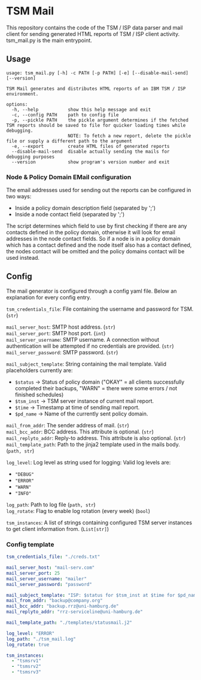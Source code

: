# TSM Mail

This repository contains the code of the TSM / ISP data parser and mail client for sending generated HTML
reports of TSM / ISP client activity.
tsm_mail.py is the main entrypoint.

## Usage

```
usage: tsm_mail.py [-h] -c PATH [-p PATH] [-e] [--disable-mail-send] [--version]

TSM Mail generates and distributes HTML reports of an IBM TSM / ISP environment.

options:
  -h, --help           show this help message and exit
  -c, --config PATH    path to config file
  -p, --pickle PATH    the pickle argument determines if the fetched TSM reports should be saved to file for quicker loading times while debugging.
                       NOTE: To fetch a new report, delete the pickle file or supply a different path to the argument
  -e, --export         create HTML files of generated reports
  --disable-mail-send  disable actually sending the mails for debugging purposes
  --version            show program's version number and exit
```

### Node & Policy Domain EMail configuration
The email addresses used for sending out the reports can be configured in two ways:
* Inside a policy domain description field (separated by ';')
* Inside a node contact field (separated by ';')

The script determines which field to use by first checking if there are any contacts defined in the policy domain,
otherwise it will look for email addresses in the node contact fields.
So if a node is in a policy domain which has a contact defined and the node itself also has a contact defined,
the nodes contact will be omitted and the policy domains contact will be used instead.

## Config 

The mail generator is configured through a config yaml file.
Below an explanation for every config entry.

`tsm_credentials_file`: File containing the username and password for TSM. (`str`)

`mail_server_host`: SMTP host address. (`str`) \
`mail_server_port`: SMTP host port. (`int`) \
`mail_server_username`: SMTP username. A connection without authentication will be attempted if no credentials are provided.  (`str`) \
`mail_server_password`: SMTP password. (`str`)

`mail_subject_template`: String containing the mail template. Valid placeholders currently are:
 * `$status` &rarr; Status of policy domain ("OKAY" = all clients successfully completed their backups, "WARN" = there were some errors / not finished schedules)
 * `$tsm_inst` &rarr; TSM server instance of current mail report.
 * `$time` &rarr; Timestamp at time of sending mail report.
 * `$pd_name` &rarr; Name of the currently sent policy domain.

`mail_from_addr`: The sender address of mail. (`str`) \
`mail_bcc_addr`: BCC address. This attribute is optional. (`str`) \
`mail_replyto_addr`: Reply-to address. This attribute is also optional. (`str`) \
`mail_template_path`: Path to the jinja2 template used in the mails body. (`path, str`)

`log_level`: Log level as string used for logging: Valid log levels are:
 * `"DEBUG"`
 * `"ERROR"`
 * `"WARN"`
 * `"INFO"`

`log_path`: Path to log file (`path, str`) \
`log_rotate`: Flag to enable log rotation (every week) (`bool`)

`tsm_instances`: A list of strings containing configured TSM server instances to get client information from. (`List[str]`)

### Config template

```yaml
tsm_credentials_file: "./creds.txt"

mail_server_host: "mail-serv.com"
mail_server_port: 25
mail_server_username: "mailer"
mail_server_password: "password"

mail_subject_template: "ISP: $status for $tsm_inst at $time for $pd_name"
mail_from_addr: "backup@company.org"
mail_bcc_addr: "backup.rrz@uni-hamburg.de"
mail_replyto_addr: "rrz-serviceline@uni-hamburg.de"

mail_template_path: "./templates/statusmail.j2"

log_level: "ERROR"
log_path: "./tsm_mail.log"
log_rotate: true

tsm_instances:
  - "tsmsrv1"
  - "tsmsrv2"
  - "tsmsrv3"
```

